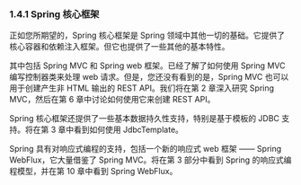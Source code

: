 ### 1.4.1 Spring 核心框架

正如您所期望的，Spring 核心框架是 Spring 领域中其他一切的基础。它提供了核心容器和依赖注入框架。但它也提供了一些其他的基本特性。

其中包括 Spring MVC 和 Spring web 框架。已经了解了如何使用 Spring MVC 编写控制器类来处理 web 请求。但是，您还没有看到的是，Spring MVC 也可以用于创建产生非 HTML 输出的 REST API。我们将在第 2 章深入研究 Spring MVC，然后在第 6 章中讨论如何使用它来创建 REST API。

Spring 核心框架还提供了一些基本数据持久性支持，特别是基于模板的 JDBC 支持。将在第 3 章中看到如何使用 JdbcTemplate。

Spring 具有对响应式编程的支持，包括一个新的响应式 web 框架 —— Spring WebFlux，它大量借鉴了 Spring MVC。将在第 3 部分中看到 Spring 的响应式编程模型，并在第 10 章中看到 Spring WebFlux。


